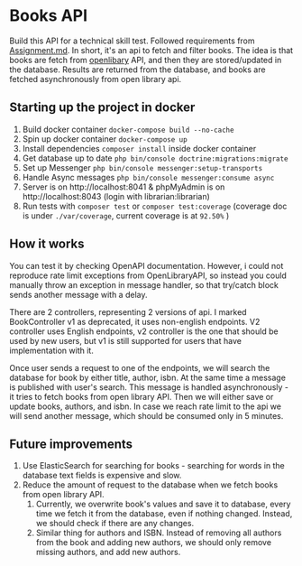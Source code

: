 # Books API

Build this API for a technical skill test. Followed requirements from [Assignment.md](./Assignment.md). In short, it's an api to fetch 
and filter books. The idea is that books are fetch from [openlibary](https://openlibrary.org/dev/docs/api/search) API,
and then they are stored/updated in the database. Results are returned from the database, and books are fetched 
asynchronously from open library api.

## Starting up the project in docker
1. Build docker container `docker-compose build --no-cache`
2. Spin up docker container `docker-compose up`
3. Install dependencies `composer install` inside docker container
4. Get database up to date `php bin/console doctrine:migrations:migrate`
5. Set up Messenger `php bin/console messenger:setup-transports`
6. Handle Async messages `php bin/console messenger:consume async`
7. Server is on http://localhost:8041 & phpMyAdmin is on http://localhost:8043 (login with librarian:librarian)
8. Run tests with `composer test` or `composer test:coverage` (coverage doc is under `./var/coverage`, current coverage is at `92.50%` )

## How it works
You can test it by checking OpenAPI documentation. However, i could not reproduce rate limit exceptions from OpenLibraryAPI,
so instead you could manually throw an exception in message handler, so that try/catch block sends another message with a delay. 

There are 2 controllers, representing 2 versions of api. I marked BookController v1 as deprecated, 
it uses non-english endpoints. V2 controller uses English endpoints, v2 controller is the one that should be used by new 
users, but v1 is still supported for users that have implementation with it.

Once user sends a request to one of the endpoints, we will search the database for book by either title, author, isbn. 
At the same time a message is published with user's search. This message is handled asynchronously - it tries to fetch 
books from open library API. Then we will either save or update books, authors, and isbn. In case we reach rate limit to
the api we will send another message, which should be consumed only in 5 minutes. 

## Future improvements
1. Use ElasticSearch for searching for books - searching for words in the database text fields is expensive and slow.
2. Reduce the amount of request to the database when we fetch books from open library API. 
   1. Currently, we overwrite book's values and save it to database, every time we fetch it from the database, even if
nothing changed. Instead, we should check if there are any changes.
   2. Similar thing for authors and ISBN. Instead of removing all authors from the book and adding new authors, we 
should only remove missing authors, and add new authors.